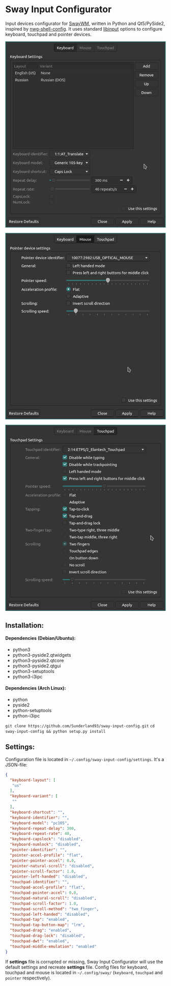 # Sway Input Configurator

Input devices configurator for [SwayWM](https://swaywm.org/), written in Python and Qt5/PySide2, inspired by [nwg-shell-config](https://github.com/nwg-piotr/nwg-shell-config). It uses standard [libinput](https://www.mankier.com/5/sway-input) options to configure keyboard, touchpad and pointer devices.

![Keyboard settings](https://github.com/Sunderland93/sway-input-config/blob/master/screenshot1.png?raw=true)

![Mouse settings](https://github.com/Sunderland93/sway-input-config/blob/master/screenshot2.png?raw=true)

![Touchpad settings](https://github.com/Sunderland93/sway-input-config/blob/master/screenshot3.png?raw=true)

## Installation:

#### Dependencies (Debian/Ubuntu):
* python3
* python3-pyside2.qtwidgets
* python3-pyside2.qtcore
* python3-pyside2.qtgui
* python3-setuptools
* python3-i3ipc

#### Dependencies (Arch Linux):
* python
* pyside2
* python-setuptools
* python-i3ipc

`git clone https://github.com/Sunderland93/sway-input-config.git`
`cd sway-input-config && python setup.py install`

## Settings:

Configuration file is located in `~/.config/sway-input-config/settings`. It's a JSON-file:
```json
{
  "keyboard-layout": [
   "us"
  ],
  "keyboard-variant": [
   ""
  ],
  "keyboard-shortcut": "",
  "keyboard-identifier": "",
  "keyboard-model": "pc105",
  "keyboard-repeat-delay": 300,
  "keyboard-repeat-rate": 40,
  "keyboard-capslock": "disabled",
  "keyboard-numlock": "disabled",
  "pointer-identifier": "",
  "pointer-accel-profile": "flat",
  "pointer-pointer-accel": 0.0,
  "pointer-natural-scroll": "disabled",
  "pointer-scroll-factor": 1.0,
  "pointer-left-handed": "disabled",
  "touchpad-identifier": "",
  "touchpad-accel-profile": "flat",
  "touchpad-pointer-accel": 0.0,
  "touchpad-natural-scroll": "disabled",
  "touchpad-scroll-factor": 1.0,
  "touchpad-scroll-method": "two_finger",
  "touchpad-left-handed": "disabled",
  "touchpad-tap": "enabled",
  "touchpad-tap-button-map": "lrm",
  "touchpad-drag": "enabled",
  "touchpad-drag-lock": "disabled",
  "touchpad-dwt": "enabled",
  "touchpad-middle-emulation": "enabled"
}
```
If **settings** file is corrupted or missing, Sway Input Configurator will use the default settings and recreate **settings** file. Config files for keyboard, touchpad and mouse is located in `~/.config/sway/` (`keyboard`, `touchpad` and `pointer` respectively). 
